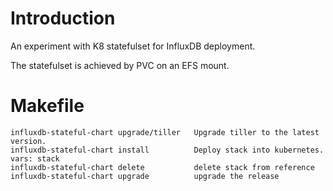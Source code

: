 # Introduction

An experiment with K8 statefulset for InfluxDB deployment.

The statefulset is achieved by PVC on an EFS mount.

# Makefile
```
influxdb-stateful-chart upgrade/tiller   Upgrade tiller to the latest version.
influxdb-stateful-chart install          Deploy stack into kubernetes. vars: stack
influxdb-stateful-chart delete           delete stack from reference
influxdb-stateful-chart upgrade          upgrade the release
```
